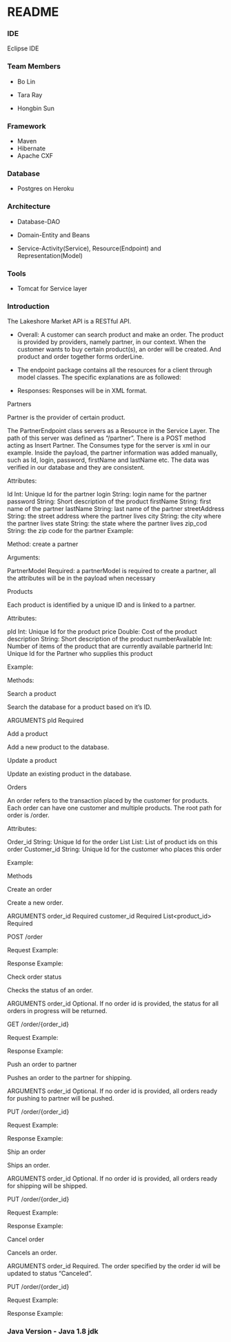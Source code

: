 # README #



### IDE ###

Eclipse IDE

### Team Members ###

* Bo Lin

* Tara Ray

* Hongbin Sun


### Framework ###

* Maven 
* Hibernate
* Apache CXF

### Database ###
* Postgres on Heroku

### Architecture ###

* Database-DAO

* Domain-Entity and Beans

* Service-Activity(Service), Resource(Endpoint) and Representation(Model)

### Tools ###
* Tomcat for Service layer

### Introduction ###

The Lakeshore Market API is a RESTful API. 


* Overall: A customer can search product and make an order. The product is provided by providers, namely partner, in our context. When the customer wants to buy certain product(s), an order will be created. And product and order together forms orderLine. 


* The endpoint package contains all the resources for a client through model classes. The specific explanations are as followed: 


* Responses: Responses will be in XML format.


Partners


Partner is the provider of certain product. 


The PartnerEndpoint class servers as a Resource in the Service Layer. The path of this server was defined as “/partner”. There is a POST method acting as Insert Partner. The Consumes type for the server is xml in our example. Inside the payload, the partner information was added manually, such as Id, login, password, firstName and lastName etc. The data was verified in our database and they are consistent. 


Attributes: 


Id
Int: Unique Id for the partner
login
String: login name for the partner
password
String: Short description of the product
firstName
String: first name of the partner
lastName
String: last name of the partner
streetAddress
String: the street address where the partner lives
city
String: the city where the partner lives
state
String: the state where the partner lives
zip_cod
String: the zip code for the partner
Example:


Method: create a partner


Arguments: 


PartnerModel
Required: a partnerModel is required to create a partner, all the attributes will be in the payload when necessary








Products


Each product is identified by a unique ID and is linked to a partner.


Attributes: 


pId
Int: Unique Id for the product 
price
Double: Cost of the product
description
String: Short description of the product
numberAvailable
Int: Number of items of the product that are currently available
partnerId
Int: Unique Id for the Partner who supplies this product


Example:


Methods:


Search a product


Search the database for a product based on it’s ID.


ARGUMENTS
pId
Required




Add a product


Add a new product to the database.


Update a product


Update an existing product in the database.


Orders


An order refers to the transaction placed by the customer for products. Each order can have one customer and multiple products. The root path for order is /order.


Attributes: 


Order_id
String: Unique Id for the order 
List<ProductIds>
List<Integer>: List of product ids on this order
Customer_id
String: Unique Id for the customer who places this order


Example:


Methods


Create an order


Create a new order.
 
ARGUMENTS
order_id
Required
customer_id
Required
List<product_id>
Required


POST /order


Request Example:


Response Example: 




Check order status


Checks the status of an order. 


ARGUMENTS
order_id
Optional. If no order id is provided, the status for all orders in progress will be returned. 


GET /order/{order_id}


Request Example:


Response Example: 


Push an order to partner


Pushes an order to the partner for shipping. 


ARGUMENTS
order_id
Optional. If no order id is provided, all orders ready for pushing to partner will be pushed.


PUT /order/{order_id}


Request Example:


Response Example: 




Ship an order


Ships an order. 


ARGUMENTS
order_id
Optional. If no order id is provided, all orders ready for shipping will be shipped.


PUT /order/{order_id}


Request Example:


Response Example: 




Cancel order


Cancels an order. 


ARGUMENTS
order_id
Required. The order specified by the order id will be updated to status “Canceled”.


PUT /order/{order_id}


Request Example:


Response Example: 

### Java Version - Java 1.8 jdk ###